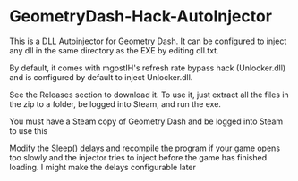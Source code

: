 # GeometryDash-Hack-AutoInjector
This is a DLL Autoinjector for Geometry Dash. It can be configured to inject any dll in the same directory as the EXE by editing dll.txt.

By default, it comes with mgostIH's refresh rate bypass hack (Unlocker.dll) and is configured by default to inject Unlocker.dll.

See the Releases section to download it. To use it, just extract all the files in the zip to a folder, be logged into Steam, and run the exe. 

You must have a Steam copy of Geometry Dash and be logged into Steam to use this

Modify the Sleep() delays and recompile the program if your game opens too slowly and the injector tries to inject before the game has finished loading.
I might make the delays configurable later
